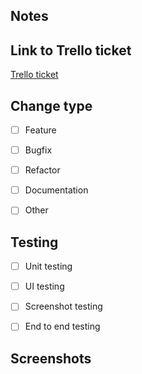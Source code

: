 ## Notes

<!-- Add any notes here -->


## Link to Trello ticket

<!-- Please provide a link to the Trello ticket associated with this pull request. -->

[Trello ticket]()


## Change type

<!-- Put an `x` in the boxes that apply -->

- [ ] Feature
- [ ] Bugfix
- [ ] Refactor
- [ ] Documentation
- [ ] Other


## Testing

<!-- Put an `x` in the boxes that apply -->

- [ ] Unit testing
- [ ] UI testing
- [ ] Screenshot testing
- [ ] End to end testing


## Screenshots

<!-- Paste the link to the evidence here like a screenshot, video, etc. -->